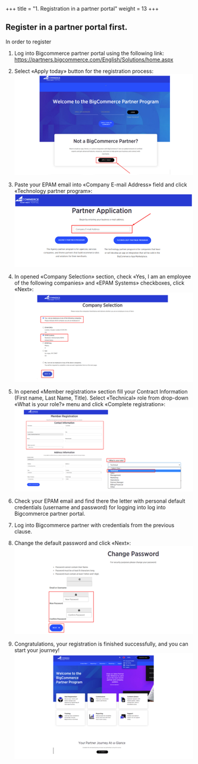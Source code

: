 +++
title = "1. Registration in a partner portal"
weight = 13
+++

## Register in a partner portal first.

In order to register

1. Log into Bigcommerce partner portal using the following link: https://partners.bigcommerce.com/English/Solutions/home.aspx

2. Select «Apply today» button for the registration process:
   ![](../../static/images/registration/1.png)

3. Paste your EPAM email into «Company E-mail Address» field and click «Technology partner program»:
   ![](../../static/images/registration/2.png)

4. In opened «Company Selection» section, check «Yes, I am an employee of the following companies» and «EPAM Systems» checkboxes, click «Next»:
   ![](../../static/images/registration/3.png)

5. In opened «Member registration» section fill your Contract Information (First name, Last Name, Title). Select «Technical» role from drop-down «What is your role?» menu and click «Complete registration»:
   ![](../../static/images/registration/4.png)

6. Check your EPAM email and find there the letter with personal default credentials (username and password) for logging into log into Bigcommerce partner portal.

7. Log into Bigcommerce partner with credentials from the previous clause.

8. Change the default password and click «Next»:
   ![](../../static/images/registration/5.png)

9. Congratulations, your registration is finished successfully, and you can start your journey!
   ![](../../static/images/registration/6.png)
